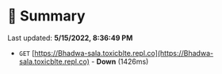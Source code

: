 # 📖 Summary
Last updated: **5/15/2022, 8:36:49 PM**

- `GET` [https://Bhadwa-sala.toxicblte.repl.co](https://Bhadwa-sala.toxicblte.repl.co) - **Down** (1426ms)
